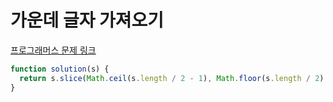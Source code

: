 # 가운데 글자 가져오기

[프로그래머스 문제 링크](https://programmers.co.kr/learn/courses/30/lessons/12903)

```javascript
function solution(s) {
  return s.slice(Math.ceil(s.length / 2 - 1), Math.floor(s.length / 2) + 1);
}
```
